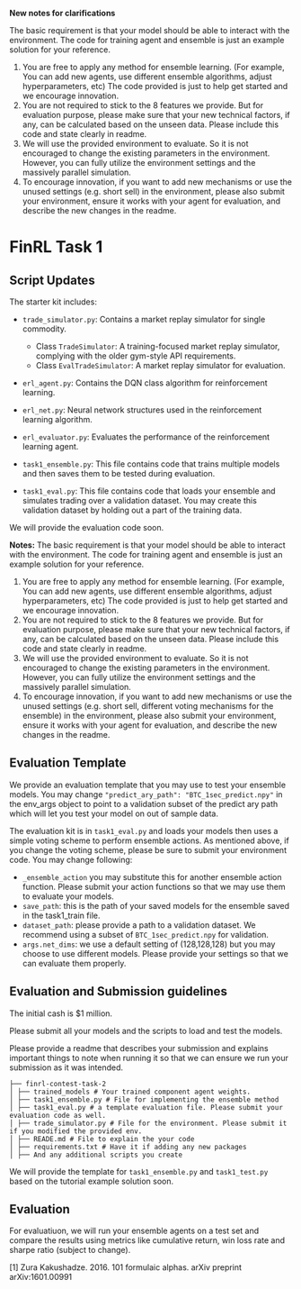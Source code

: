 **New notes for clarifications**

The basic requirement is that your model should be able to interact with the environment. The code for training agent and ensemble is just an example solution for your reference.

1. You are free to apply any method for ensemble learning. (For example, You can add new agents, use different ensemble algorithms, adjust hyperparameters, etc) The code provided is just to help get started and we encourage innovation.
2. You are not required to stick to the 8 features we provide. But for evaluation purpose, please make sure that your new technical factors, if any, can be calculated based on the unseen data. Please include this code and state clearly in readme.
3. We will use the provided environment to evaluate. So it is not encouraged to change the existing parameters in the environment. However, you can fully utilize the environment settings and the massively parallel simulation.
4. To encourage innovation, if you want to add new mechanisms or use the unused settings (e.g. short sell) in the environment, please also submit your environment, ensure it works with your agent for evaluation, and describe the new changes in the readme.


# FinRL Task 1

## Script Updates


The starter kit includes:
- `trade_simulator.py`: Contains a market replay simulator for single commodity.
  - Class `TradeSimulator`: A training-focused market replay simulator, complying with the older gym-style API requirements.
  - Class `EvalTradeSimulator`: A market replay simulator for evaluation.


- `erl_agent.py`: Contains the DQN class algorithm for reinforcement learning.

- `erl_net.py`: Neural network structures used in the reinforcement learning algorithm.


- `erl_evaluator.py`: Evaluates the performance of the reinforcement learning agent.


- `task1_ensemble.py`: This file contains code that trains multiple models and then saves them to be tested during evaluation.

- `task1_eval.py`: This file contains code that loads your ensemble and simulates trading over a validation dataset. You may create this validation dataset by holding out a part of the training data.

We will provide the evaluation code soon. 

**Notes:**
The basic requirement is that your model should be able to interact with the environment. The code for training agent and ensemble is just an example solution for your reference. 
1. You are free to apply any method for ensemble learning. (For example, You can add new agents, use different ensemble algorithms, adjust hyperparameters, etc) The code provided is just to help get started and we encourage innovation.
2. You are not required to stick to the 8 features we provide. But for evaluation purpose, please make sure that your new technical factors, if any, can be calculated based on the unseen data. Please include this code and state clearly in readme.
3. We will use the provided environment to evaluate. So it is not encouraged to change the existing parameters in the environment. However, you can fully utilize the environment settings and the massively parallel simulation.
4. To encourage innovation, if you want to add new mechanisms or use the unused settings (e.g. short sell, different voting mechanisms for the ensemble) in the environment, please also submit your environment, ensure it works with your agent for evaluation, and describe the new changes in the readme.

## Evaluation Template
We provide an evaluation template that you may use to test your ensemble models. You may change `"predict_ary_path": "BTC_1sec_predict.npy"` in the env_args object to point to a validation subset of the predict ary path which will let you test your model on out of sample data. 

The evaluation kit is in `task1_eval.py` and loads your models then uses a simple voting scheme to perform ensemble actions. As mentioned above, if you change the voting scheme, please be sure to submit your environment code. You may change following:
- `_ensemble_action` you may substitute this for another ensemble action function. Please submit your action functions so that we may use them to evaluate your models.
- `save_path`: this is the path of your saved models for the ensemble saved in the task1_train file. 
- `dataset_path`: please provide a path to a validation dataset. We recommend using a subset of `BTC_1sec_predict.npy` for validation.
- `args.net_dims`: we use a default setting of (128,128,128) but you may choose to use different models. Please provide your settings so that we can evaluate them properly.

## Evaluation and Submission guidelines
The initial cash is $1 million.

Please submit all your models and the scripts to load and test the models.

Please provide a readme that describes your submission and explains important things to note when running it so that we can ensure we run your submission as it was intended.

```
├── finrl-contest-task-2 
│ ├── trained_models # Your trained component agent weights.
│ ├── task1_ensemble.py # File for implementing the ensemble method 
│ ├── task1_eval.py # a template evaluation file. Please submit your evaluation code as well.
│ ├── trade_simulator.py # File for the environment. Please submit it if you modified the provided env.
│ ├── READE.md # File to explain the your code
│ ├── requirements.txt # Have it if adding any new packages
│ ├── And any additional scripts you create
```
We will provide the template for `task1_ensemble.py` and `task1_test.py` based on the tutorial example solution soon.


## Evaluation
For evaluatiuon, we will run your ensemble agents on a test set and compare the results using metrics like cumulative return, win loss rate and sharpe ratio (subject to change). 


[1] Zura Kakushadze. 2016. 101 formulaic alphas. arXiv preprint arXiv:1601.00991
